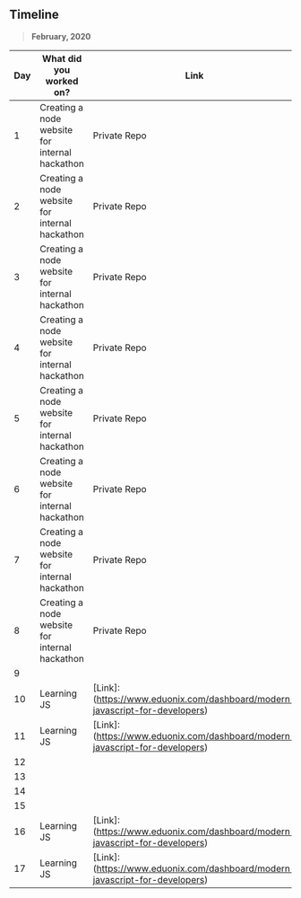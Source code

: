## Timeline

> **February, 2020**

| Day | What did you worked on?  | Link    |
| --- | ------------------------ | ------- |
|1|Creating a node website for internal hackathon|Private Repo|
|2|Creating a node website for internal hackathon|Private Repo|
|3|Creating a node website for internal hackathon|Private Repo|
|4|Creating a node website for internal hackathon|Private Repo|
|5|Creating a node website for internal hackathon|Private Repo|
|6|Creating a node website for internal hackathon|Private Repo|
|7|Creating a node website for internal hackathon|Private Repo|
|8|Creating a node website for internal hackathon|Private Repo|
|9|||
|10|Learning JS|[Link]:(https://www.eduonix.com/dashboard/modern-javascript-for-developers)|
|11|Learning JS|[Link]:(https://www.eduonix.com/dashboard/modern-javascript-for-developers)|
|12|||
|13|||
|14|||
|15|||
|16|Learning JS|[Link]:(https://www.eduonix.com/dashboard/modern-javascript-for-developers)|
|17|Learning JS|[Link]:(https://www.eduonix.com/dashboard/modern-javascript-for-developers)|
